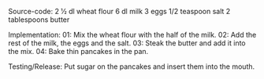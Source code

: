 Source-code:
2 1⁄2 dl wheat flour
6 dl milk
3 eggs
1/2 teaspoon salt
2 tablespoons butter

Implementation:
01: Mix the wheat flour with the half of the milk.
02: Add the rest of the milk, the eggs and the salt.
03: Steak the butter and add it into the mix.
04: Bake thin pancakes in the pan.

Testing/Release:
Put sugar on the pancakes and insert them into the mouth.
